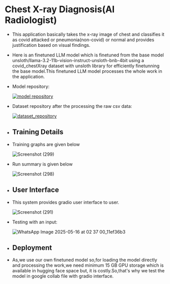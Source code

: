 # Chest X-ray Diagnosis(AI Radiologist)
- This application basically takes the x-ray image of chest and classifies it as covid attacked or pneumonia(non-covid) or normal and provides justification based on visual findings.
- Here is an finetuned LLM model which is finetuned from the base model unsloth/llama-3.2-11b-vision-instruct-unsloth-bnb-4bit using a covid_chestXray dataset with unsloth library for efficiently finetunning the base model.This finetuned LLM model processes the whole work in the application.
- Model repository:

     [![model repository](https://img.shields.io/badge/model_repository-1DA1F2?style=for-the-badge&logo=modelrepository&logoColor=white)](https://huggingface.co/Suman2004/covid_chestXray_radiologist)

- Dataset repository after the processing the raw csv data:

  [![dataset_repository](https://img.shields.io/badge/dataset_repository-1DA1F2?style=for-the-badge&logo=Sdatasetrepository&logoColor=white)](https://huggingface.co/datasets/Suman2004/covid_chestXray)

- ## Training Details
- Training graphs are given below

     ![Screenshot (299)](https://github.com/user-attachments/assets/0986755c-4672-4f36-820e-e2e26638234a)


- Run summary is given below
  
     ![Screenshot (298)](https://github.com/user-attachments/assets/7a3d62a6-9ce6-449b-a4a3-c51710029d98)

  

- ##  User Interface
- This system provides gradio user interface to user.

     ![Screenshot (291)](https://github.com/user-attachments/assets/03ef7086-1ef9-462d-bd42-99a9b461b312)


- Testing with an input:

     ![WhatsApp Image 2025-05-16 at 02 37 00_11ef36b3](https://github.com/user-attachments/assets/0ff10875-8aee-4f89-b69a-f9c6d30deee6)

  

- ## Deployment
- As,we use our own finetuned model so,for loading the model directly and processing the work,we need minimum 15 GB GPU storage which is available in hugging face space but, it is costly.So,that's why we test the model in google collab file with gradio interface.

